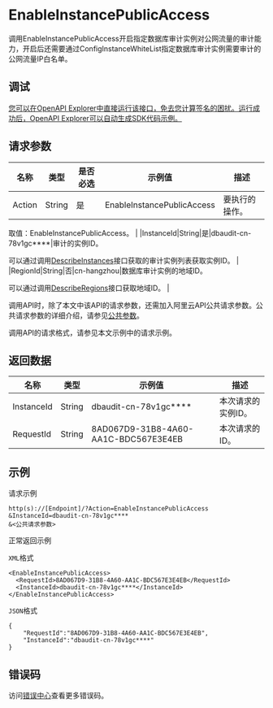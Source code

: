 # EnableInstancePublicAccess

调用EnableInstancePublicAccess开启指定数据库审计实例对公网流量的审计能力，开启后还需要通过ConfigInstanceWhiteList指定数据库审计实例需要审计的公网流量IP白名单。

## 调试

[您可以在OpenAPI Explorer中直接运行该接口，免去您计算签名的困扰。运行成功后，OpenAPI Explorer可以自动生成SDK代码示例。](https://api.aliyun.com/#product=Yundun-dbaudit&api=EnableInstancePublicAccess&type=RPC&version=2019-12-09)

## 请求参数

|名称|类型|是否必选|示例值|描述|
|--|--|----|---|--|
|Action|String|是|EnableInstancePublicAccess|要执行的操作。

 取值：EnableInstancePublicAccess。 |
|InstanceId|String|是|dbaudit-cn-78v1gc\*\*\*\*|审计的实例ID。

 可以通过调用[DescribeInstances](~~162343~~)接口获取的审计实例列表获取实例ID。 |
|RegionId|String|否|cn-hangzhou|数据库审计实例的地域ID。

 可以通过调用[DescribeRegions](~~162344~~)接口获取地域ID。 |

调用API时，除了本文中该API的请求参数，还需加入阿里云API公共请求参数。公共请求参数的详细介绍，请参见[公共参数](~~148151~~)。

调用API的请求格式，请参见本文示例中的请求示例。

## 返回数据

|名称|类型|示例值|描述|
|--|--|---|--|
|InstanceId|String|dbaudit-cn-78v1gc\*\*\*\*|本次请求的实例ID。 |
|RequestId|String|8AD067D9-31B8-4A60-AA1C-BDC567E3E4EB|本次请求的ID。 |

## 示例

请求示例

```
http(s)://[Endpoint]/?Action=EnableInstancePublicAccess
&InstanceId=dbaudit-cn-78v1gc****
&<公共请求参数>
```

正常返回示例

`XML`格式

```
<EnableInstancePublicAccess>
  <RequestId>8AD067D9-31B8-4A60-AA1C-BDC567E3E4EB</RequestId>
  <InstanceId>dbaudit-cn-78v1gc****</InstanceId>
</EnableInstancePublicAccess>
```

`JSON`格式

```
{
	"RequestId":"8AD067D9-31B8-4A60-AA1C-BDC567E3E4EB",
	"InstanceId":"dbaudit-cn-78v1gc****"
}
```

## 错误码

访问[错误中心](https://error-center.aliyun.com/status/product/Yundun-dbaudit)查看更多错误码。

